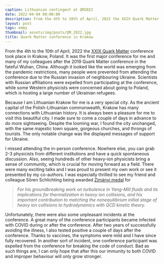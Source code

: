 ```yaml
---
caption: Lithuanian contingent at QM2022
date: 2022-04-04 00:00:00
description: From the 4th to 10th of April, 2022 the XXIX Quark Matter conference took place in Krakow, Poland.
layout: post
tags: emmy
thumbnail: assets/img/posts/QM_2022.jpg
title: Quark Matter conference in Krakow
---
```


From the 4th to the 10th of April, 2022 the [XXIX Quark Matter](https://qm2021.syskonf.pl/) conference took place
in Krakow, Poland. It was the first major conference for me and many of my colleagues
after the 2019 Quark Matter conference in the fateful Wuhan, China. 
Although it looked like the world was emerging from the pandemic restrictions,
many people were prevented from attending the conference due to the Russian invasion of
neighbouring Ukraine. Scientists with Russian affiliations were expelled from
participating at the conference, while some Western physicists were concerned about
going to Poland, which is hosting a large number of Ukrainian refugees.

Because I am Lithuanian Krakow for me is a very special city. As the ancient capital
of the Polish-Lithuanian commonwealth, Krakow has many connections with Lithuanian history.
It is always been a pleasure for me to visit this beautiful city. I made sure to come a couple of days in advance to do more sightseeing.
Despite the looming war, I found the city unchanged, with the same majestic town square, gorgeous churches, and
throngs of tourists. The only notable change was the displayed messages of support for Ukraine.

I missed attending the in-person conference. Nowhere else, you can grab 2-3 physicists from
different institutions and have a quick spontaneous discussion. Also, seeing hundreds of
other heavy-ion physicists bring a sense of community, which is crucial
for moving forward as a field. There were many exciting talks 
and I was proud to present my own work or see it presented by my co-authors.
I was especially thrilled to see my friend and colleague Sören Schlichting being awarded [Zimányi medal](https://wigner.hu/en/zimanyi-medal) for 
> _For his groundbreaking work on turbulence in Yang-Mill
fluids and its implications for thermalization in heavy ion collisions, and his important
contribution to matching the nonequilibrium initial stage of heavy ion collisions to
hydrodynamics with QCD kinetic theory_.



Unfortunately, there were also some unpleasant incidents at the conference. A great many
of the conference participants became infected with COVID during or after the conference. After two years of successfully avoiding
the illness, I also tested positive a couple of days after the conference. Thanks to vaccines,
the symptoms were mild and I have since fully recovered. In another sort of incident,
one conference participant was expelled from the conference for breaking the
code of conduct. Bad as such things are, I can only hope that after this our immunity
to both COVID and improper behaviour will only grow stronger.